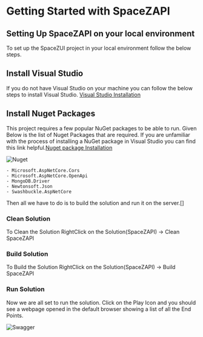 # Getting Started with SpaceZAPI

## Setting Up SpaceZAPI on your local environment

To set up the SpaceZUI project in your local environment follow the below steps.

## Install Visual Studio

If you do not have Visual Studio on your machine you can follow the below steps to install Visual Studio. [Visual Studio Installation](https://learn.microsoft.com/en-us/visualstudio/install/install-visual-studio?view=vs-2022)


## Install Nuget Packages

This project requires a few popular NuGet packages to be able to run. Given Below is the list of Nuget Packages that are required. If you are unfamiliar with the process of installing a NuGet package in Visual Studio you can find this link helpful.[Nuget package Installation](https://learn.microsoft.com/en-us/nuget/quickstart/install-and-use-a-package-in-visual-studio)



![Nuget](https://drive.google.com/uc?export=view&id=1wCcTywPlXagauPy15tySqNtRq50wIIvW)



    - Microsoft.AspNetCore.Cors
    - Microsoft.AspNetCore.OpenApi
    - MongoDB.Driver
    - Newtonsoft.Json
    - Swashbuckle.AspNetCore


Then all we have to do is to build the solution and run it on the server.[]

### Clean Solution

To Clean the Solution
    RightClick on the Solution(SpaceZAPI) ->  Clean SpaceZAPI

### Build Solution

To Build the Solution
    RightClick on the Solution(SpaceZAPI) ->  Build SpaceZAPI

### Run Solution

Now we are all set to run the solution. Click on the Play Icon and you should see a webpage opened in the default browser showing a list of all the End Points.


![Swagger](https://drive.google.com/uc?export=view&id=1-ZuCvKybdmpVaKeYQV2A8th0PjBHzelO)